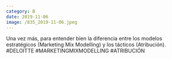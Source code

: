 ```yaml
--- 
category: B 
date: 2019-11-06 
image: /835_2019-11-06.jpeg 
--- 
```


Una vez más, para entender bien la diferencia entre los modelos estratégicos (Marketing Mix Modelling) y los tácticos (Atribución). #DELOITTE #MARKETINGMIXMODELLING #ATRIBUCIÓN